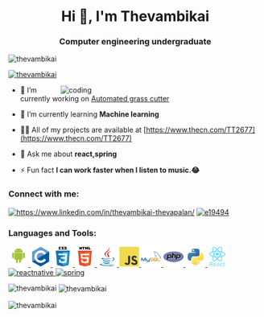 <h1 align="center">Hi 👋, I'm Thevambikai</h1>
<h3 align="center">Computer engineering undergraduate</h3>


<p align="left"> <img src="https://komarev.com/ghpvc/?username=thevambikai&label=Profile%20views&color=0e75b6&style=flat" alt="thevambikai" /> </p>

<p align="left"> <a href="https://github.com/ryo-ma/github-profile-trophy"><img src="https://github-profile-trophy.vercel.app/?username=thevambikai" alt="thevambikai" /></a> </p>
<img align="right" alt="coding" width="400" src="https://github.com/Thevambikai/Thevambikai/assets/110016117/bc5602ba-7067-40b8-b8d7-41194dfa8600">

- 🔭 I’m currently working on [Automated grass cutter](https://github.com/Thevambikai/e19-3yp-Automated-grass-cutter)

- 🌱 I’m currently learning **Machine learning**

- 👨‍💻 All of my projects are available at [https://www.thecn.com/TT2677](https://www.thecn.com/TT2677)

- 💬 Ask me about **react,spring**

- ⚡ Fun fact **I can work faster when I listen to music.😂**

<h3 align="left">Connect with me:</h3>
<p align="left">
<a href="https://linkedin.com/in/https://www.linkedin.com/in/thevambikai-thevapalan/" target="blank"><img align="center" src="https://raw.githubusercontent.com/rahuldkjain/github-profile-readme-generator/master/src/images/icons/Social/linked-in-alt.svg" alt="https://www.linkedin.com/in/thevambikai-thevapalan/" height="30" width="40" /></a>
<a href="https://www.hackerrank.com/e19494" target="blank"><img align="center" src="https://raw.githubusercontent.com/rahuldkjain/github-profile-readme-generator/master/src/images/icons/Social/hackerrank.svg" alt="e19494" height="30" width="40" /></a>
</p>

<h3 align="left">Languages and Tools:</h3>
<p align="left"> <a href="https://developer.android.com" target="_blank" rel="noreferrer"> <img src="https://raw.githubusercontent.com/devicons/devicon/master/icons/android/android-original-wordmark.svg" alt="android" width="40" height="40"/> </a> <a href="https://www.cprogramming.com/" target="_blank" rel="noreferrer"> <img src="https://raw.githubusercontent.com/devicons/devicon/master/icons/c/c-original.svg" alt="c" width="40" height="40"/> </a> <a href="https://www.w3schools.com/css/" target="_blank" rel="noreferrer"> <img src="https://raw.githubusercontent.com/devicons/devicon/master/icons/css3/css3-original-wordmark.svg" alt="css3" width="40" height="40"/> </a> <a href="https://www.w3.org/html/" target="_blank" rel="noreferrer"> <img src="https://raw.githubusercontent.com/devicons/devicon/master/icons/html5/html5-original-wordmark.svg" alt="html5" width="40" height="40"/> </a> <a href="https://www.java.com" target="_blank" rel="noreferrer"> <img src="https://raw.githubusercontent.com/devicons/devicon/master/icons/java/java-original.svg" alt="java" width="40" height="40"/> </a> <a href="https://developer.mozilla.org/en-US/docs/Web/JavaScript" target="_blank" rel="noreferrer"> <img src="https://raw.githubusercontent.com/devicons/devicon/master/icons/javascript/javascript-original.svg" alt="javascript" width="40" height="40"/> </a> <a href="https://www.mysql.com/" target="_blank" rel="noreferrer"> <img src="https://raw.githubusercontent.com/devicons/devicon/master/icons/mysql/mysql-original-wordmark.svg" alt="mysql" width="40" height="40"/> </a> <a href="https://www.php.net" target="_blank" rel="noreferrer"> <img src="https://raw.githubusercontent.com/devicons/devicon/master/icons/php/php-original.svg" alt="php" width="40" height="40"/> </a> <a href="https://www.python.org" target="_blank" rel="noreferrer"> <img src="https://raw.githubusercontent.com/devicons/devicon/master/icons/python/python-original.svg" alt="python" width="40" height="40"/> </a> <a href="https://reactjs.org/" target="_blank" rel="noreferrer"> <img src="https://raw.githubusercontent.com/devicons/devicon/master/icons/react/react-original-wordmark.svg" alt="react" width="40" height="40"/> </a> <a href="https://reactnative.dev/" target="_blank" rel="noreferrer"> <img src="https://reactnative.dev/img/header_logo.svg" alt="reactnative" width="40" height="40"/> </a> <a href="https://spring.io/" target="_blank" rel="noreferrer"> <img src="https://www.vectorlogo.zone/logos/springio/springio-icon.svg" alt="spring" width="40" height="40"/> </a> </p>

<p><img align="left" src="https://github-readme-stats.vercel.app/api/top-langs?username=thevambikai&show_icons=true&locale=en&layout=compact" alt="thevambikai" /></p>

<p>&nbsp;<img align="center" src="https://github-readme-stats.vercel.app/api?username=thevambikai&show_icons=true&locale=en" alt="thevambikai" /></p>

<p><img align="center" src="https://github-readme-streak-stats.herokuapp.com/?user=thevambikai&" alt="thevambikai" /></p>
